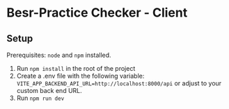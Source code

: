 # Besr-Practice Checker - Client

## Setup
Prerequisites: <code>node</code> and <code>npm</code> installed.

1. Run <code>npm install</code> in the root of the project
2. Create a .env file with the following variable: <code>VITE_APP_BACKEND_API_URL=http://localhost:8000/api</code> or adjust to your custom back end URL.
3. Run <code>npm run dev</code>
